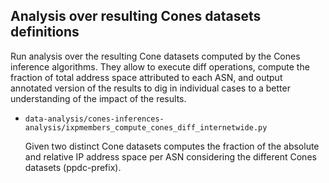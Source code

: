 ## Analysis over resulting Cones datasets definitions 

Run analysis over the resulting Cone datasets computed by the Cones inference algorithms.
They allow to execute diff operations, compute the fraction of total address space attributed to each ASN, and
output annotated version of the results to dig in individual cases to a better understanding of the impact of 
the results.  

* `data-analysis/cones-inferences-analysis/ixpmembers_compute_cones_diff_internetwide.py`

    Given two distinct Cone datasets computes the fraction of the absolute and relative IP address space per ASN considering the different Cones datasets (ppdc-prefix).

